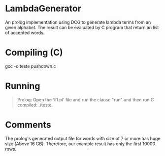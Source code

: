 # LambdaGenerator
An prolog implementation using DCG to generate lambda terms from an given alphabet. The result can be evaluated by C program that return an list of accepted words.

# Compiling (C)
gcc -o teste pushdown.c

# Running
> Prolog: Open the 'll1.pl' file and run the clause "run" and then run C compiled: ./teste.

# Comments 
The prolog's generated output file for words with size of 7 or more has huge size (Above 16 GB). Therefore, our example result has only the first 10000 rows.

